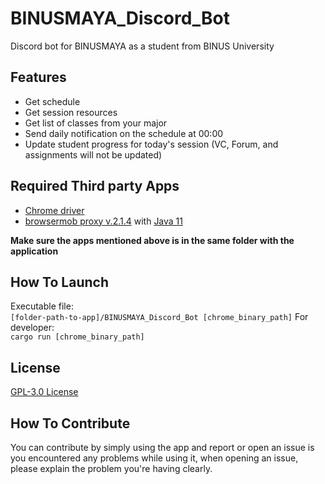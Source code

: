 # BINUSMAYA_Discord_Bot
Discord bot for BINUSMAYA as a student from BINUS University

## Features
- Get schedule
- Get session resources
- Get list of classes from your major
- Send daily notification on the schedule at 00:00
- Update student progress for today's session (VC, Forum, and assignments will not be updated)

## Required Third party Apps
- [Chrome driver](https://chromedriver.chromium.org/downloads)
- [browsermob proxy v.2.1.4](http://bmp.lightbody.net) with [Java 11](https://www.oracle.com/java/technologies/downloads/#java11)

**Make sure the apps mentioned above is in the same folder with the application**

## How To Launch
Executable file:  
`[folder-path-to-app]/BINUSMAYA_Discord_Bot [chrome_binary_path]`
For developer:  
`cargo run [chrome_binary_path]`

## License
[GPL-3.0 License](LICENSE)

## How To Contribute
You can contribute by simply using the app and report or open an issue is you encountered any problems while using it, when opening an issue, please explain the problem you're having clearly.
